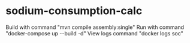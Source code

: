 # sodium-consumption-calc

Build with command "mvn compile assembly:single"
Run with command "docker-compose up --build -d"
View logs command "docker logs soc"
